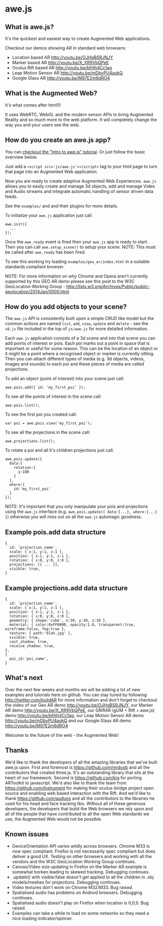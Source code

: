 awe.js
======

What is awe.js?
---------------
It's the quickest and easiest way to create Augmented Web applications.

Checkout our demos showing AR in standard web browsers:
- Location based AR http://youtu.be/OJHgBSRJNJY
- Marker based AR http://youtu.be/X_XR9VbQPeE
- Oculus Rift based AR http://youtu.be/kIHih4Cc1ag
- Leap Motion Sensor AR http://youtu.be/mDbvPU4aokQ
- Google Glass AR http://youtu.be/M97E2m6dRO4

What is the Augmented Web?
--------------------------
It's what comes after html5!

It uses WebRTC, WebGL and the modern sensor APIs to bring Augmented Reality and so much more to the web platform. It will completely change the way you and your users see the web.


How do you create an awe.js app?
--------------------------------
You can <a href="https://buildar.com/awe/tutorials/intro_to_awe.js/index.html">checkout the "Intro to awe.js" tutorial</a>. Or just follow the basic overview below.

Just add a `<script src='js/awe.js'></script>` tag to your html page to turn that page into an Augmented Web application.

Now you are ready to create adaptive Augmented Web Experiences. `awe.js` allows you to easily create and manage 3d objects, add and manage Video and Audio streams and integrate automatic handling of sensor driven data feeds.

See the `examples/` and and their plugins for more details.

To initialize your `awe.js` application just call: 

```
awe.init({
  ...
});
```

Once the `awe_ready` event is fired then your `awe.js` app is ready to start. Then you can call `awe.setup_scene()` to setup your scene. NOTE: This must be called after `awe_ready` has been fired.

To see this working try loading `examples/geo_ar/index.html` in a suitable standards compliant browser.

NOTE: For more information on why Chrome and Opera aren't currently supported by this GEO AR demo please see this post to the W3C GeoLocation Working Group - http://lists.w3.org/Archives/Public/public-geolocation/2014Jan/0000.html


How do you add objects to your scene?
-------------------------------------
The `awe.js` API is consistently built upon a simple CRUD like model but the common actions are named `list`, `add`, `view`, `update` and `delete` - see the `v8.js` file included in the top of `js/awe.js` for more detailed information.

Each `awe.js` application consists of a 3d scene and into that scene you can add points of interest or pois. Each poi marks out a point in space that is important or useful for some reason. This can be the location of an object or it might be a point where a recognised object or marker is currently sitting. Then you can attach different types of media (e.g. 3d objects, videos, images and sounds) to each poi and these pieces of media are called projections.

To add an object (point of interest) into your scene just call:

```
awe.pois.add({ id: 'my_first_poi' });
```

To see all the points of interest in the scene call:

```
awe.pois.list();
```

To see the first poi you created call: 

```
var poi = awe.pois.view('my_first_poi');
```

To see all the projections in the scene call:

```
awe.projections.list();
```

To rotate a poi and all it's children projections just call:

```
awe.pois.update({
  data:{
    rotation:{
      y:180
    }
  },
  where:{
    id:'my_first_poi'
  }
});
```

NOTE: It's important that you only manipulate your pois and projections using the `awe.js` interface (e.g. `awe.pois.update({ data:{...}, where:{...} }`) otherwise you will miss out on all the `awe.js` automagic goodness.


Example pois.add data structure	
-------------------------------
```
{
  id: 'projection_name',
  scale: { x:1, y:1, z:1 },
  position: { x:1, y:1, z:1 },
  rotation: { x:0, y:0, z:0 },
  projections: [{ ... }],
  visible: true,
}
```

Example projections.add data structure	
--------------------------------------
```
{
  id: 'projection_name',
  scale: { x:1, y:1, z:1 },
  position: { x:1, y:1, z:1 },
  rotation: { x:0, y:0, z:0 },
  geometry: { shape:'cube', x:10, y:10, z:10 },
  material: { color:0xFF0000, opacity:1.0, transparent:true, wireframe:false, fog:true },
  texture: { path:'blah.jpg' },
  visible: true,
  cast_shadow: true,
  receive_shadow: true,
},
{
  poi_id:'poi_name',
}
```

What's next
-----------
Over the next few weeks and months we will be adding a lot of new examples and tutorials here on github. You can stay tuned by following http://twitter.com/buildAR for more information and don't forget to checkout the video of our Geo AR demo http://youtu.be/OJHgBSRJNJY, our Marker AR demo http://youtu.be/X_XR9VbQPeE, our GRiftAR (gUM + Rift + awe.js) demo http://youtu.be/kIHih4Cc1ag, our Leap Motion Sensor AR demo http://youtu.be/mDbvPU4aokQ and our Google Glass AR demo http://youtu.be/M97E2m6dRO4 

Welcome to the future of the web - the Augmented Web!


Thanks
------
We'd like to thank the developers of all the amazing libraries that we've built awe.js upon. First and foremost is https://github.com/mrdoob and all the contributors that created three.js. It's an outstanding library that sits at the heart of our framework. Second is https://github.com/kig for porting ARToolkit to javascript. We'd also like to thank the team from https://github.com/Instrument for making their oculus-bridge project open source and enabling web based interaction with the Rift. And we'd like to thank https://github.com/auduno and all the contributors to the libraries he used for his head and face tracking libs. Without all of these generous developers, the developers that build the Web browsers we rely upon and all of the people that have contributed to all the open Web standards we use, the Augmented Web would not be possible.


Known issues
------------
- DeviceOrientation API varies wildly across browsers. Chrome M33 is now spec compliant. Firefox is not necessarily spec compliant but does deliver a good UX. Testing on other browsers and working with all the vendors and the W3C GeoLocation Working Group continues.
- Canvas/Video size updating in Firefox on the Marker AR example is somewhat borken leading to skewed tracking. Debugging continues.
- .update() with visible:false doesn't get applied to all the children in .obj models/meshes for projections. Debugging continues.
- Video textures don't work on Chrome M32/M33. Bug raised.
- Spatialised audio has problems on Android browsers. Debugging continues.
- Spatialised audio doesn't play on Firefox when location is 0,0,0. Bug raised.
- Examples can take a while to load on some networks so they need a nice loading indicator/spinner.

